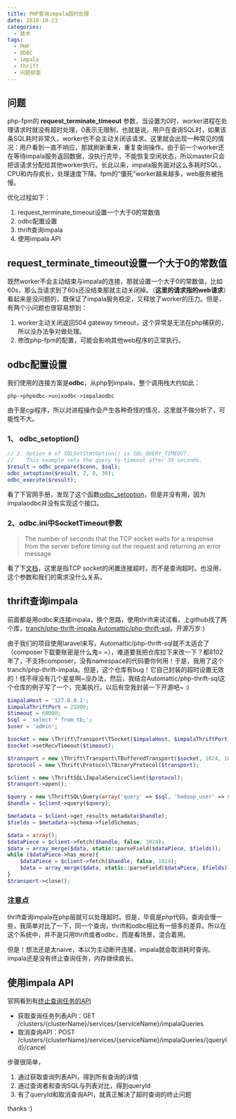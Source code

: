 ```yaml
---
title: PHP查询impala超时处理
date: 2018-10-23
categories:
  - 技术
tags: 
  - PHP
  - ODBC
  - impala
  - thrift
  - 问题排查
---
```


## 问题

php-fpm的 **request_terminate_timeout** 参数，当设置为0时，worker进程在处理请求时就没有超时处理，0表示无限制，也就是说，用户在查询SQL时，如果该条SQL耗时非常久，worker也不会主动关闭该请求。这里就会出现一种常见的情况：用户看到一直不响应，那就刷新重来，重复查询操作。由于前一个worker还在等待impala服务返回数据，没执行完毕，不能恢复空闲状态，所以master只会把该请求分配给其他worker执行。长此以来，impala服务面对这么多耗时SQL，CPU和内存疯长，处理速度下降。fpm的“僵死”worker越来越多，web服务被拖慢。

优化过程如下：

1. request_terminate_timeout设置一个大于0的常数值
2. odbc配置设置
3. thrift查询impala
4. 使用impala API

## request_terminate_timeout设置一个大于0的常数值

既然worker不会主动结束与impala的连接，那就设置一个大于0的常数值，比如60s，那么当请求到了60s还没结束那就主动关闭掉。（**这里的请求指的web请求**）看起来是没问题的，既保证了impala服务稳定，又释放了worker的压力。但是，有两个小问题也很容易想到：

1. worker主动关闭返回504 gateway timeout，这个异常是无法在php捕获的，所以没办法争对做处理。
2. 修改php-fpm的配置，可能会影响其他web程序的正常执行。

## odbc配置设置

我们使用的连接方案是**odbc**，从php到impala，整个调用栈大约如此：

```
php->phpodbc->unixodbc->impalaodbc
```

由于是cgi程序，所以对进程操作会产生各种奇怪的情况，这里就不做分析了，可能性不大。

### 1、 odbc_setoption()

```php
// 2. Option 0 of SQLSetStmtOption() is SQL_QUERY_TIMEOUT.
//    This example sets the query to timeout after 30 seconds.
$result = odbc_prepare($conn, $sql);
odbc_setoption($result, 2, 0, 30);
odbc_execute($result);
```

看了下官网手册，发现了这个函数[odbc_setoption](http://php.net/manual/zh/function.odbc-setoption.php)，但是并没有用，因为impalaodbc并没有实现这个接口。

### 2、odbc.ini中SocketTimeout参数

>The number of seconds that the TCP socket waits for a response from the server before timing out the request and returning an error message

看了下[文档](https://www.cloudera.com/documentation/other/connectors/impala-odbc/latest/Cloudera-ODBC-Driver-for-Impala-Install-Guide.pdf)，这里是指TCP socket的闲置连接超时，而不是查询超时。也没用，这个参数和我们的需求没什么关系。

## thrift查询impala

前面都是用odbc来连接impala，换个思路，使用thrift来试试看。上github找了两个库，[tranch/php-thrift-impala](https://github.com/tranch/php-thrift-impala),[Automattic/php-thrift-sql](https://github.com/Automattic/php-thrift-sql)。开源万岁:)

由于我们的项目使用laravel来写，Automattic/php-thrift-sql就不太适合了（composer下载要账密是什么鬼= =），难道要我把仓库拉下来改一下？都8102年了，不支持composer，没有namespace的代码要你何用！于是，我用了这个tranch/php-thrift-impala。但是，这个仓库有bug！它自己封装的超时设置无效的！怪不得没有几个星星啊~没办法，然后，我结合Automattic/php-thrift-sql这个仓库的例子写了一个，完美执行。以后有空我封装一下开源吧~ :)

```php
$impalaHost = '127.0.0.1';
$impalaThriftPort = 21000;
$timeout = 60000;
$sql = 'select * from tb;';
$user = 'admin';

$socket = new \Thrift\Transport\TSocket($impalaHost, $impalaThriftPort);
$socket->setRecvTimeout($timeout);

$transport = new \Thrift\Transport\TBufferedTransport($socket, 1024, 1024);
$protocol = new \Thrift\Protocol\TBinaryProtocol($transport);

$client = new \ThriftSQL\ImpalaServiceClient($protocol);
$transport->open();

$query = new \ThriftSQL\Query(array('query' => $sql, 'hadoop_user' => $user));
$handle = $client->query($query);

$metadata = $client->get_results_metadata($handle);
$fields = $metadata->schema->fieldSchemas;

$data = array();
$dataPiece = $client->fetch($handle, false, 1024);
$data = array_merge($data, static::parseField($dataPiece, $fields));
while ($dataPiece->has_more){
    $dataPiece = $client->fetch($handle, false, 1024);
    $data = array_merge($data, static::parseField($dataPiece, $fields));
}
$transport->close();
```

### 注意点

thrift查询impala在php层就可以处理超时。但是，毕竟是php代码，查询会慢一些，我简单对比了一下，同一个查询，thrift和odbc相比有一倍多的差异。所以在这个系统中，并不是只用thrift或者odbc，而是看场景，混合着用。

但是！想法还是太naive，本以为主动断开连接，impala就会取消耗时查询。impala还是没有终止查询任务，内存继续疯长。

## 使用impala API

官网看到有[终止查询任务的API](https://archive.cloudera.com/cm6/6.3.0/generic/jar/cm_api/apidocs/resource_ImpalaQueriesResource.html)

- 获取查询任务列表API：GET /clusters/{clusterName}/services/{serviceName}/impalaQueries
- 取消查询API：POST /clusters/{clusterName}/services/{serviceName}/impalaQueries/{queryId}/cancel 

步骤很简单，

1. 通过获取查询列表API，得到所有查询的详情
2. 通过查询者和查询SQL与列表对比，得到queryId
3. 有了queryId和取消查询API，就真正解决了超时查询的终止问题

thanks :)